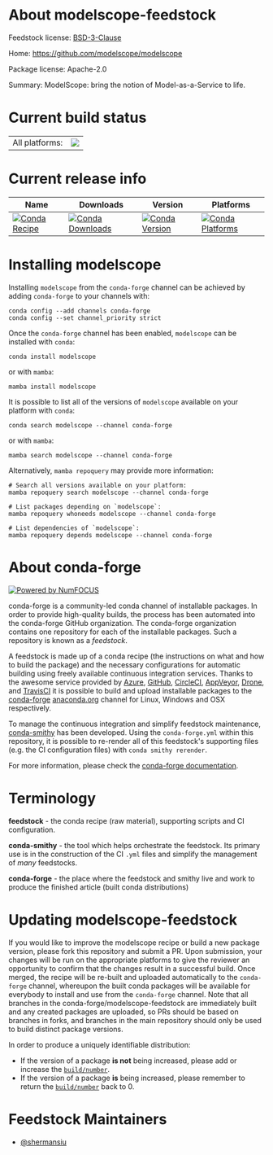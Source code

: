 About modelscope-feedstock
==========================

Feedstock license: [BSD-3-Clause](https://github.com/conda-forge/modelscope-feedstock/blob/main/LICENSE.txt)

Home: https://github.com/modelscope/modelscope

Package license: Apache-2.0

Summary: ModelScope: bring the notion of Model-as-a-Service to life.

Current build status
====================


<table><tr><td>All platforms:</td>
    <td>
      <a href="https://dev.azure.com/conda-forge/feedstock-builds/_build/latest?definitionId=26272&branchName=main">
        <img src="https://dev.azure.com/conda-forge/feedstock-builds/_apis/build/status/modelscope-feedstock?branchName=main">
      </a>
    </td>
  </tr>
</table>

Current release info
====================

| Name | Downloads | Version | Platforms |
| --- | --- | --- | --- |
| [![Conda Recipe](https://img.shields.io/badge/recipe-modelscope-green.svg)](https://anaconda.org/conda-forge/modelscope) | [![Conda Downloads](https://img.shields.io/conda/dn/conda-forge/modelscope.svg)](https://anaconda.org/conda-forge/modelscope) | [![Conda Version](https://img.shields.io/conda/vn/conda-forge/modelscope.svg)](https://anaconda.org/conda-forge/modelscope) | [![Conda Platforms](https://img.shields.io/conda/pn/conda-forge/modelscope.svg)](https://anaconda.org/conda-forge/modelscope) |

Installing modelscope
=====================

Installing `modelscope` from the `conda-forge` channel can be achieved by adding `conda-forge` to your channels with:

```
conda config --add channels conda-forge
conda config --set channel_priority strict
```

Once the `conda-forge` channel has been enabled, `modelscope` can be installed with `conda`:

```
conda install modelscope
```

or with `mamba`:

```
mamba install modelscope
```

It is possible to list all of the versions of `modelscope` available on your platform with `conda`:

```
conda search modelscope --channel conda-forge
```

or with `mamba`:

```
mamba search modelscope --channel conda-forge
```

Alternatively, `mamba repoquery` may provide more information:

```
# Search all versions available on your platform:
mamba repoquery search modelscope --channel conda-forge

# List packages depending on `modelscope`:
mamba repoquery whoneeds modelscope --channel conda-forge

# List dependencies of `modelscope`:
mamba repoquery depends modelscope --channel conda-forge
```


About conda-forge
=================

[![Powered by
NumFOCUS](https://img.shields.io/badge/powered%20by-NumFOCUS-orange.svg?style=flat&colorA=E1523D&colorB=007D8A)](https://numfocus.org)

conda-forge is a community-led conda channel of installable packages.
In order to provide high-quality builds, the process has been automated into the
conda-forge GitHub organization. The conda-forge organization contains one repository
for each of the installable packages. Such a repository is known as a *feedstock*.

A feedstock is made up of a conda recipe (the instructions on what and how to build
the package) and the necessary configurations for automatic building using freely
available continuous integration services. Thanks to the awesome service provided by
[Azure](https://azure.microsoft.com/en-us/services/devops/), [GitHub](https://github.com/),
[CircleCI](https://circleci.com/), [AppVeyor](https://www.appveyor.com/),
[Drone](https://cloud.drone.io/welcome), and [TravisCI](https://travis-ci.com/)
it is possible to build and upload installable packages to the
[conda-forge](https://anaconda.org/conda-forge) [anaconda.org](https://anaconda.org/)
channel for Linux, Windows and OSX respectively.

To manage the continuous integration and simplify feedstock maintenance,
[conda-smithy](https://github.com/conda-forge/conda-smithy) has been developed.
Using the ``conda-forge.yml`` within this repository, it is possible to re-render all of
this feedstock's supporting files (e.g. the CI configuration files) with ``conda smithy rerender``.

For more information, please check the [conda-forge documentation](https://conda-forge.org/docs/).

Terminology
===========

**feedstock** - the conda recipe (raw material), supporting scripts and CI configuration.

**conda-smithy** - the tool which helps orchestrate the feedstock.
                   Its primary use is in the construction of the CI ``.yml`` files
                   and simplify the management of *many* feedstocks.

**conda-forge** - the place where the feedstock and smithy live and work to
                  produce the finished article (built conda distributions)


Updating modelscope-feedstock
=============================

If you would like to improve the modelscope recipe or build a new
package version, please fork this repository and submit a PR. Upon submission,
your changes will be run on the appropriate platforms to give the reviewer an
opportunity to confirm that the changes result in a successful build. Once
merged, the recipe will be re-built and uploaded automatically to the
`conda-forge` channel, whereupon the built conda packages will be available for
everybody to install and use from the `conda-forge` channel.
Note that all branches in the conda-forge/modelscope-feedstock are
immediately built and any created packages are uploaded, so PRs should be based
on branches in forks, and branches in the main repository should only be used to
build distinct package versions.

In order to produce a uniquely identifiable distribution:
 * If the version of a package **is not** being increased, please add or increase
   the [``build/number``](https://docs.conda.io/projects/conda-build/en/latest/resources/define-metadata.html#build-number-and-string).
 * If the version of a package **is** being increased, please remember to return
   the [``build/number``](https://docs.conda.io/projects/conda-build/en/latest/resources/define-metadata.html#build-number-and-string)
   back to 0.

Feedstock Maintainers
=====================

* [@shermansiu](https://github.com/shermansiu/)

